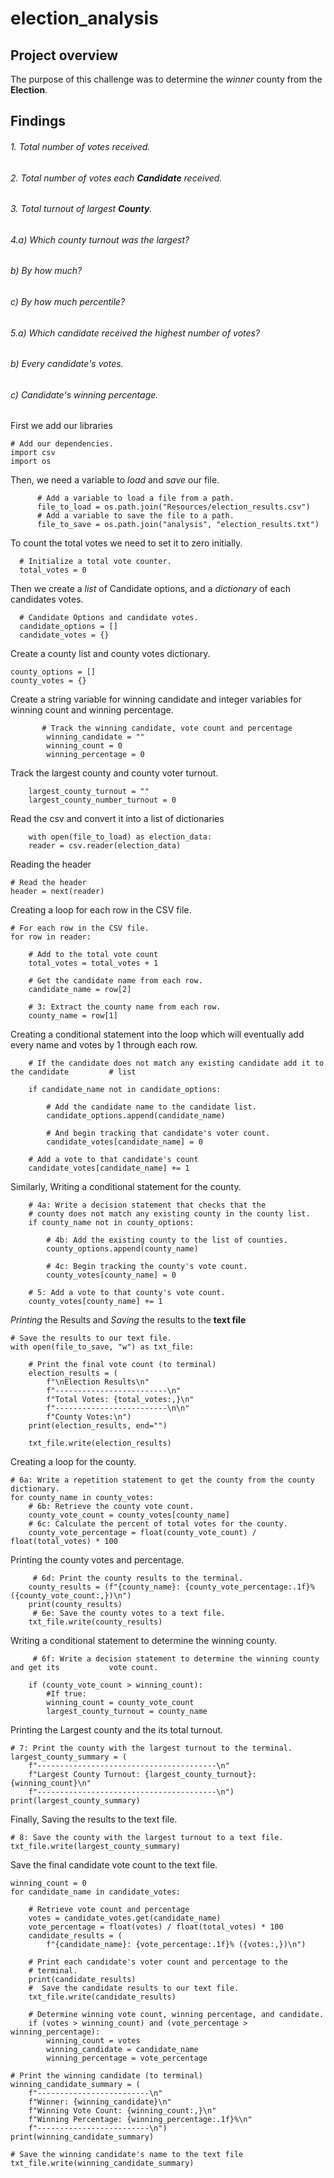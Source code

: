 # election_analysis

## Project overview
The purpose of this challenge was to determine the _winner_ county from the **Election**.

## Findings
###### 1. Total number of votes received.
###### 2. Total number of votes each **Candidate** received.
###### 3. Total turnout of largest **County**.
###### 4.a) Which county turnout was the largest?
######  b) By how much?
######  c) By how much percentile?
###### 5.a) Which candidate received the highest number of votes?
######   b) Every candidate's votes.
######   c) Candidate's winning percentage.


First we add our libraries

    # Add our dependencies.
    import csv
    import os

Then, we need a variable to _load_ and _save_ our file.

          # Add a variable to load a file from a path.
          file_to_load = os.path.join("Resources/election_results.csv")
          # Add a variable to save the file to a path.
          file_to_save = os.path.join("analysis", "election_results.txt")


To count the total votes we need to set it to zero initially.

      # Initialize a total vote counter.
      total_votes = 0


Then we create a _list_ of Candidate options, and a _dictionary_ of each candidates votes.

      # Candidate Options and candidate votes.
      candidate_options = []
      candidate_votes = {}

Create a county list and county votes dictionary.

    county_options = []
    county_votes = {}

Create a string variable for winning candidate and integer variables for winning count and winning percentage. 
           
           # Track the winning candidate, vote count and percentage
            winning_candidate = ""
            winning_count = 0
            winning_percentage = 0


Track the largest county and county voter turnout.
      
        largest_county_turnout = ""
        largest_county_number_turnout = 0


Read the csv and convert it into a list of dictionaries
   
        with open(file_to_load) as election_data:
        reader = csv.reader(election_data)
        
Reading the header

    # Read the header
    header = next(reader)

Creating a loop for each row in the CSV file.

    # For each row in the CSV file.
    for row in reader:

        # Add to the total vote count
        total_votes = total_votes + 1

        # Get the candidate name from each row.
        candidate_name = row[2]

        # 3: Extract the county name from each row.
        county_name = row[1]

Creating a conditional statement into the loop which will eventually add every name and votes by 1 through each row.

        # If the candidate does not match any existing candidate add it to the candidate         # list
        
        if candidate_name not in candidate_options:

            # Add the candidate name to the candidate list.
            candidate_options.append(candidate_name)

            # And begin tracking that candidate's voter count.
            candidate_votes[candidate_name] = 0

        # Add a vote to that candidate's count
        candidate_votes[candidate_name] += 1

Similarly, Writing a conditional statement for the county.

        # 4a: Write a decision statement that checks that the
        # county does not match any existing county in the county list.
        if county_name not in county_options:

            # 4b: Add the existing county to the list of counties.
            county_options.append(county_name)

            # 4c: Begin tracking the county's vote count.
            county_votes[county_name] = 0

        # 5: Add a vote to that county's vote count.
        county_votes[county_name] += 1

_Printing_ the Results and _Saving_ the results to the **text file**

    # Save the results to our text file.
    with open(file_to_save, "w") as txt_file:

        # Print the final vote count (to terminal)
        election_results = (
            f"\nElection Results\n"
            f"-------------------------\n"
            f"Total Votes: {total_votes:,}\n"
            f"-------------------------\n\n"
            f"County Votes:\n")
        print(election_results, end="")

        txt_file.write(election_results)

Creating a loop for the county.

    # 6a: Write a repetition statement to get the county from the county dictionary.
    for county_name in county_votes:
        # 6b: Retrieve the county vote count.
        county_vote_count = county_votes[county_name]
        # 6c: Calculate the percent of total votes for the county.
        county_vote_percentage = float(county_vote_count) / float(total_votes) * 100

Printing the county votes and percentage.

         # 6d: Print the county results to the terminal.
        county_results = (f"{county_name}: {county_vote_percentage:.1f}% ({county_vote_count:,})\n")
        print(county_results)
         # 6e: Save the county votes to a text file.
        txt_file.write(county_results)
        
Writing a conditional statement to determine the winning county.

         # 6f: Write a decision statement to determine the winning county and get its           vote count.
         
        if (county_vote_count > winning_count):
            #If true:
            winning_count = county_vote_count
            largest_county_turnout = county_name
Printing the Largest county and the its total turnout.

    # 7: Print the county with the largest turnout to the terminal.
    largest_county_summary = (
        f"----------------------------------------\n"
        f"Largest County Turnout: {largest_county_turnout}: {winning_count}\n"
        f"----------------------------------------\n")
    print(largest_county_summary)
    
Finally, Saving the results to the text file.

    # 8: Save the county with the largest turnout to a text file.
    txt_file.write(largest_county_summary)
    
    
    
Save the final candidate vote count to the text file.

    winning_count = 0
    for candidate_name in candidate_votes:

        # Retrieve vote count and percentage
        votes = candidate_votes.get(candidate_name)
        vote_percentage = float(votes) / float(total_votes) * 100
        candidate_results = (
            f"{candidate_name}: {vote_percentage:.1f}% ({votes:,})\n")

        # Print each candidate's voter count and percentage to the
        # terminal.
        print(candidate_results)
        #  Save the candidate results to our text file.
        txt_file.write(candidate_results)

        # Determine winning vote count, winning percentage, and candidate.
        if (votes > winning_count) and (vote_percentage > winning_percentage):
            winning_count = votes
            winning_candidate = candidate_name
            winning_percentage = vote_percentage

    # Print the winning candidate (to terminal)
    winning_candidate_summary = (
        f"-------------------------\n"
        f"Winner: {winning_candidate}\n"
        f"Winning Vote Count: {winning_count:,}\n"
        f"Winning Percentage: {winning_percentage:.1f}%\n"
        f"-------------------------\n")
    print(winning_candidate_summary)

    # Save the winning candidate's name to the text file
    txt_file.write(winning_candidate_summary)
